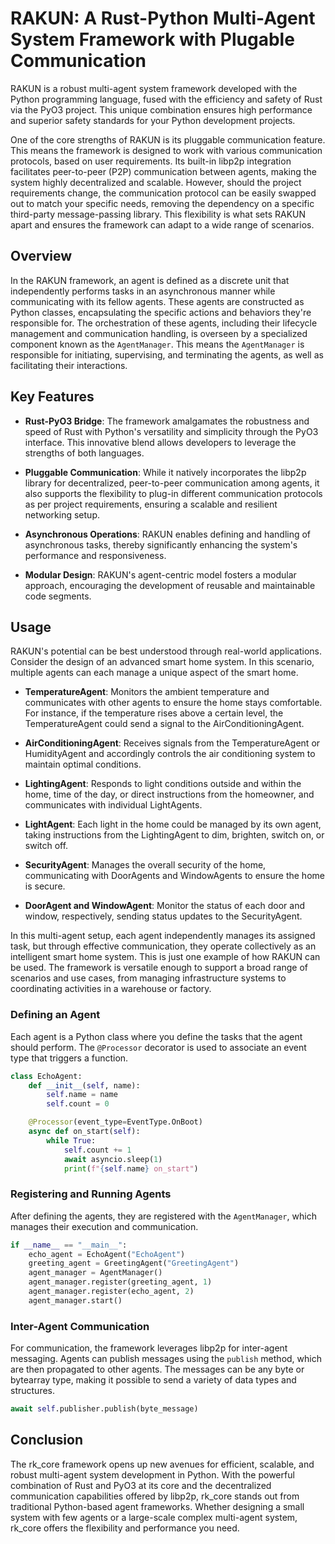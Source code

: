 # RAKUN: A Rust-Python Multi-Agent System Framework with Plugable Communication

RAKUN is a robust multi-agent system framework developed with the Python programming language, fused with the efficiency
and safety of Rust via the PyO3 project. This unique combination ensures high performance and superior safety standards
for your Python development projects.

One of the core strengths of RAKUN is its pluggable communication feature. This means the framework is designed to work
with various communication protocols, based on user requirements. Its built-in libp2p integration facilitates
peer-to-peer (P2P) communication between agents, making the system highly decentralized and scalable. However, should
the project requirements change, the communication protocol can be easily swapped out to match your specific needs,
removing the dependency on a specific third-party message-passing library. This flexibility is what sets RAKUN apart and
ensures the framework can adapt to a wide range of scenarios.

## Overview

In the RAKUN framework, an agent is defined as a discrete unit that independently performs tasks in an asynchronous
manner while communicating with its fellow agents. These agents are constructed as Python classes, encapsulating the
specific actions and behaviors they're responsible for. The orchestration of these agents, including their lifecycle
management and communication handling, is overseen by a specialized component known as the `AgentManager`. This means
the `AgentManager` is responsible for initiating, supervising, and terminating the agents, as well as facilitating their
interactions.

## Key Features

- **Rust-PyO3 Bridge**: The framework amalgamates the robustness and speed of Rust with Python's versatility and
  simplicity through the PyO3 interface. This innovative blend allows developers to leverage the strengths of both
  languages.

- **Pluggable Communication**: While it natively incorporates the libp2p library for decentralized, peer-to-peer
  communication among agents, it also supports the flexibility to plug-in different communication protocols as per
  project requirements, ensuring a scalable and resilient networking setup.

- **Asynchronous Operations**: RAKUN enables defining and handling of asynchronous tasks, thereby significantly
  enhancing the system's performance and responsiveness.

- **Modular Design**: RAKUN's agent-centric model fosters a modular approach, encouraging the development of reusable
  and maintainable code segments.

## Usage

RAKUN's potential can be best understood through real-world applications. Consider the design of an advanced smart home
system. In this scenario, multiple agents can each manage a unique aspect of the smart home.

- **TemperatureAgent**: Monitors the ambient temperature and communicates with other agents to ensure the home stays
  comfortable. For instance, if the temperature rises above a certain level, the TemperatureAgent could send a signal to
  the AirConditioningAgent.

- **AirConditioningAgent**: Receives signals from the TemperatureAgent or HumidityAgent and accordingly controls the air
  conditioning system to maintain optimal conditions.

- **LightingAgent**: Responds to light conditions outside and within the home, time of the day, or direct instructions
  from the homeowner, and communicates with individual LightAgents.

- **LightAgent**: Each light in the home could be managed by its own agent, taking instructions from the LightingAgent
  to dim, brighten, switch on, or switch off.

- **SecurityAgent**: Manages the overall security of the home, communicating with DoorAgents and WindowAgents to ensure
  the home is secure.

- **DoorAgent and WindowAgent**: Monitor the status of each door and window, respectively, sending status updates to the
  SecurityAgent.

In this multi-agent setup, each agent independently manages its assigned task, but through effective communication, they
operate collectively as an intelligent smart home system. This is just one example of how RAKUN can be used. The
framework is versatile enough to support a broad range of scenarios and use cases, from managing infrastructure systems
to coordinating activities in a warehouse or factory.

### Defining an Agent

Each agent is a Python class where you define the tasks that the agent should perform. The `@Processor` decorator is
used to associate an event type that triggers a function.

```python
class EchoAgent:
    def __init__(self, name):
        self.name = name
        self.count = 0

    @Processor(event_type=EventType.OnBoot)
    async def on_start(self):
        while True:
            self.count += 1
            await asyncio.sleep(1)
            print(f"{self.name} on_start")
```

### Registering and Running Agents

After defining the agents, they are registered with the `AgentManager`, which manages their execution and communication.

```python
if __name__ == "__main__":
    echo_agent = EchoAgent("EchoAgent")
    greeting_agent = GreetingAgent("GreetingAgent")
    agent_manager = AgentManager()
    agent_manager.register(greeting_agent, 1)
    agent_manager.register(echo_agent, 2)
    agent_manager.start()
```

### Inter-Agent Communication

For communication, the framework leverages libp2p for inter-agent messaging. Agents can publish messages using
the `publish` method, which are then propagated to other agents. The messages can be any byte or bytearray type, making
it possible to send a variety of data types and structures.

```python
await self.publisher.publish(byte_message)
```

## Conclusion

The rk_core framework opens up new avenues for efficient, scalable, and robust multi-agent system development in Python.
With the powerful combination of Rust and PyO3 at its core and the decentralized communication capabilities offered by
libp2p, rk_core stands out from traditional Python-based agent frameworks. Whether designing a small system with few
agents or a large-scale complex multi-agent system, rk_core offers the flexibility and performance you need.

```
